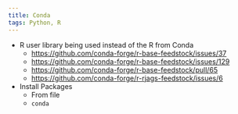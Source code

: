 ```yaml
---
title: Conda
tags: Python, R
---
```


- R user library being used instead of the R from Conda
	- https://github.com/conda-forge/r-base-feedstock/issues/37
	- https://github.com/conda-forge/r-base-feedstock/issues/129
	- https://github.com/conda-forge/r-base-feedstock/pull/65
	- https://github.com/conda-forge/r-rjags-feedstock/issues/6
- Install Packages
	- From file
	- `conda `